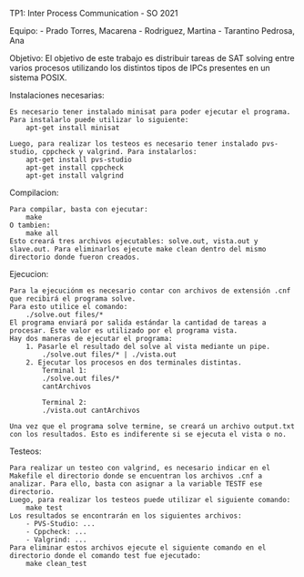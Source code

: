 TP1: Inter Process Communication - SO 2021

Equipo:
    - Prado Torres, Macarena
    - Rodriguez, Martina
    - Tarantino Pedrosa, Ana

Objetivo:
    El objetivo de este trabajo es distribuir tareas de SAT solving entre varios procesos utilizando los distintos tipos de IPCs presentes en un sistema POSIX.

Instalaciones necesarias:

    Es necesario tener instalado minisat para poder ejecutar el programa. Para instalarlo puede utilizar lo siguiente:
        apt-get install minisat

    Luego, para realizar los testeos es necesario tener instalado pvs-studio, cppcheck y valgrind. Para instalarlos:
        apt-get install pvs-studio
        apt-get install cppcheck
        apt-get install valgrind


Compilacion:

    Para compilar, basta con ejecutar:
        make  
    O tambien:
        make all
    Esto creará tres archivos ejecutables: solve.out, vista.out y slave.out. Para eliminarlos ejecute make clean dentro del mismo directorio donde fueron creados.

Ejecucion:

    Para la ejecuciónm es necesario contar con archivos de extensión .cnf que recibirá el programa solve.
    Para esto utilice el comando:
        ./solve.out files/*
    El programa enviará por salida estándar la cantidad de tareas a procesar. Este valor es utilizado por el programa vista. 
    Hay dos maneras de ejecutar el programa:
        1. Pasarle el resultado del solve al vista mediante un pipe.
            ./solve.out files/* | ./vista.out
        2. Ejecutar los procesos en dos terminales distintas.
            Terminal 1:
            ./solve.out files/*
            cantArchivos

            Terminal 2:
            ./vista.out cantArchivos

    Una vez que el programa solve termine, se creará un archivo output.txt con los resultados. Esto es indiferente si se ejecuta el vista o no.

Testeos:

    Para realizar un testeo con valgrind, es necesario indicar en el Makefile el directorio donde se encuentran los archivos .cnf a analizar. Para ello, basta con asignar a la variable TESTF ese directorio.
    Luego, para realizar los testeos puede utilizar el siguiente comando:
        make test
    Los resultados se encontrarán en los siguientes archivos:
        - PVS-Studio: ...
        - Cppcheck: ...
        - Valgrind: ...
    Para eliminar estos archivos ejecute el siguiente comando en el directorio donde el comando test fue ejecutado:
        make clean_test 
    

